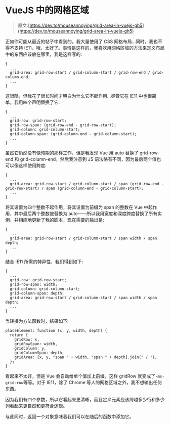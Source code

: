 # VueJS 中的网格区域

> 原文:[https://dev.to/mouseannoying/grid-area-in-vuejs-gh5](https://dev.to/mouseannoying/grid-area-in-vuejs-gh5)

正如你可能从最近的帖子中看到的，我大量使用了 CSS 网格布局...同时，我也不得不支持 IE11，哦，太好了。事情是这样的，我喜欢用网格区域的方法来定义布局中的东西应该放在哪里，我是这样写的:

```
{ 
  ... 
  grid-area: grid-row-start / grid-column-start / grid-row-end / grid-column-end; 
  ...
} 
```

这很酷，但我花了很长时间才明白为什么它不起作用...尽管它在 IE11 中也很简单，我用四个声明替换了它:

```
{ 
  ... 
  grid-row: grid-row-start; 
  grid-row-span: (grid-row-end - grid-row-start); 
  grid-column: grid-column-start; 
  grid-column-span: (grid-column-end - grid-column-start); 
  ...
} 
```

虽然它仍然没有像预期的那样工作，但是我发现 Vue 用 auto 替换了 grid-row-end 和 grid-column-end。然后我注意到 JS 语法略有不同，因为最后两个值也可以像这样使用跨度:

```
{ 
  ... 
  grid-area: grid-row-start / grid-column-start / span (grid-row-end - grid-row-start) / span (grid-column-end - grid-column-start); 
  ...
} 
```

将其设置为四个整数不起作用，将其设置为前缀为 span 的整数在 Vue 中起作用，其中最后两个整数被替换为 auto——所以我用宽度和深度跨度替换了所有实例，并相应地更新了我的脚本，现在需要的输出是:

```
{ 
  ... 
  grid-area: grid-row-start / grid-column-start / span width / span depth; 
  ...
} 
```

结合 IE11 所需的特异性，我们得到如下:

```
{ 
  ... 
  grid-row: grid-row-start; 
  grid-row-span: width; 
  grid-column: grid-column-start; 
  grid-column-span: depth; 
  grid-area: grid-row-start / grid-column-start / span width / span depth; 
  ...
} 
```

当转换为方法函数时，结果如下:

```
placeElement: function (x, y, width, depth) {
  return { 
    gridRow: x, 
    gridRowSpan: width, 
    gridColumn: y, 
    gridColumnSpan: depth, 
    gridArea: [x, y, "span " + width, "span " + depth].join(" / "),
  };
} 
```

看起来不太好，但是 Vue 会自动给单个值加上前缀，这样 gridRow 就变成了`-ms-grid-row`等等。对于 IE11，除了 Chrome 等人的网格区域之外，我不想输出任何东西。

因为我们有四个参数，所以它看起来更清晰，而且定义元素应该跨越多少行和多少列看起来更自然和更符合逻辑。

与此同时，返回一个对象意味着我们可以在随后的函数中添加它。